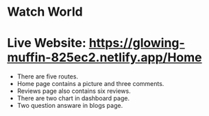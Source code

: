 # Watch World

# Live Website: https://glowing-muffin-825ec2.netlify.app/Home

- There are five routes.
- Home page contains a picture and three comments.
- Reviews page also contains six reviews.
- There are two chart in dashboard page.
- Two question answare in blogs page.

